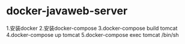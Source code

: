 # docker-javaweb-server

1.安装docker
2.安装docker-compose
3.docker-compose build tomcat
4.docker-compose up tomcat
5.docker-compose exec tomcat /bin/sh
